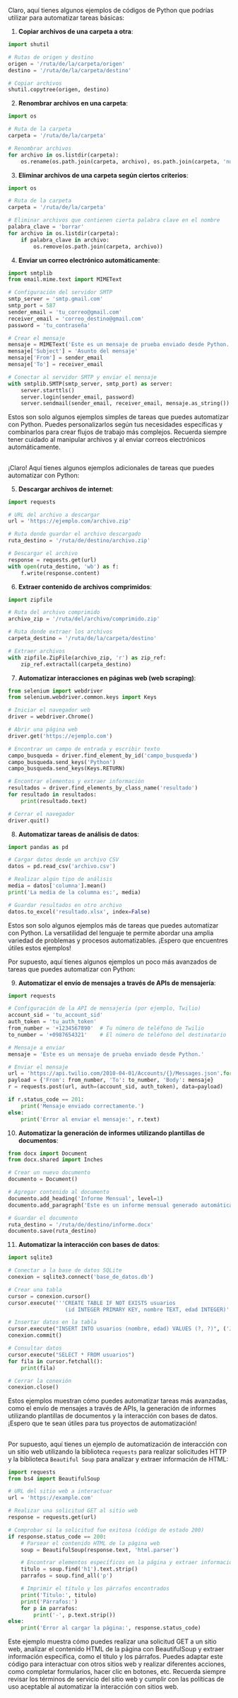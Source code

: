 Claro, aquí tienes algunos ejemplos de códigos de Python que podrías utilizar para automatizar tareas básicas:

1. **Copiar archivos de una carpeta a otra**:
```python
import shutil

# Rutas de origen y destino
origen = '/ruta/de/la/carpeta/origen'
destino = '/ruta/de/la/carpeta/destino'

# Copiar archivos
shutil.copytree(origen, destino)
```

2. **Renombrar archivos en una carpeta**:
```python
import os

# Ruta de la carpeta
carpeta = '/ruta/de/la/carpeta'

# Renombrar archivos
for archivo in os.listdir(carpeta):
    os.rename(os.path.join(carpeta, archivo), os.path.join(carpeta, 'nuevo_nombre_' + archivo))
```

3. **Eliminar archivos de una carpeta según ciertos criterios**:
```python
import os

# Ruta de la carpeta
carpeta = '/ruta/de/la/carpeta'

# Eliminar archivos que contienen cierta palabra clave en el nombre
palabra_clave = 'borrar'
for archivo in os.listdir(carpeta):
    if palabra_clave in archivo:
        os.remove(os.path.join(carpeta, archivo))
```

4. **Enviar un correo electrónico automáticamente**:
```python
import smtplib
from email.mime.text import MIMEText

# Configuración del servidor SMTP
smtp_server = 'smtp.gmail.com'
smtp_port = 587
sender_email = 'tu_correo@gmail.com'
receiver_email = 'correo_destino@gmail.com'
password = 'tu_contraseña'

# Crear el mensaje
mensaje = MIMEText('Este es un mensaje de prueba enviado desde Python.')
mensaje['Subject'] = 'Asunto del mensaje'
mensaje['From'] = sender_email
mensaje['To'] = receiver_email

# Conectar al servidor SMTP y enviar el mensaje
with smtplib.SMTP(smtp_server, smtp_port) as server:
    server.starttls()
    server.login(sender_email, password)
    server.sendmail(sender_email, receiver_email, mensaje.as_string())
```

Estos son solo algunos ejemplos simples de tareas que puedes automatizar con Python. Puedes personalizarlos según tus necesidades específicas y combinarlos para crear flujos de trabajo más complejos. Recuerda siempre tener cuidado al manipular archivos y al enviar correos electrónicos automáticamente.
## 
¡Claro! Aquí tienes algunos ejemplos adicionales de tareas que puedes automatizar con Python:

5. **Descargar archivos de internet**:
```python
import requests

# URL del archivo a descargar
url = 'https://ejemplo.com/archivo.zip'

# Ruta donde guardar el archivo descargado
ruta_destino = '/ruta/de/destino/archivo.zip'

# Descargar el archivo
response = requests.get(url)
with open(ruta_destino, 'wb') as f:
    f.write(response.content)
```

6. **Extraer contenido de archivos comprimidos**:
```python
import zipfile

# Ruta del archivo comprimido
archivo_zip = '/ruta/del/archivo/comprimido.zip'

# Ruta donde extraer los archivos
carpeta_destino = '/ruta/de/la/carpeta/destino'

# Extraer archivos
with zipfile.ZipFile(archivo_zip, 'r') as zip_ref:
    zip_ref.extractall(carpeta_destino)
```

7. **Automatizar interacciones en páginas web (web scraping)**:
```python
from selenium import webdriver
from selenium.webdriver.common.keys import Keys

# Iniciar el navegador web
driver = webdriver.Chrome()

# Abrir una página web
driver.get('https://ejemplo.com')

# Encontrar un campo de entrada y escribir texto
campo_busqueda = driver.find_element_by_id('campo_busqueda')
campo_busqueda.send_keys('Python')
campo_busqueda.send_keys(Keys.RETURN)

# Encontrar elementos y extraer información
resultados = driver.find_elements_by_class_name('resultado')
for resultado in resultados:
    print(resultado.text)

# Cerrar el navegador
driver.quit()
```

8. **Automatizar tareas de análisis de datos**:
```python
import pandas as pd

# Cargar datos desde un archivo CSV
datos = pd.read_csv('archivo.csv')

# Realizar algún tipo de análisis
media = datos['columna'].mean()
print('La media de la columna es:', media)

# Guardar resultados en otro archivo
datos.to_excel('resultado.xlsx', index=False)
```

Estos son solo algunos ejemplos más de tareas que puedes automatizar con Python. La versatilidad del lenguaje te permite abordar una amplia variedad de problemas y procesos automatizables. ¡Espero que encuentres útiles estos ejemplos!


Por supuesto, aquí tienes algunos ejemplos un poco más avanzados de tareas que puedes automatizar con Python:

9. **Automatizar el envío de mensajes a través de APIs de mensajería**:
```python
import requests

# Configuración de la API de mensajería (por ejemplo, Twilio)
account_sid = 'tu_account_sid'
auth_token = 'tu_auth_token'
from_number = '+1234567890'  # Tu número de teléfono de Twilio
to_number = '+0987654321'    # El número de teléfono del destinatario

# Mensaje a enviar
mensaje = 'Este es un mensaje de prueba enviado desde Python.'

# Enviar el mensaje
url = 'https://api.twilio.com/2010-04-01/Accounts/{}/Messages.json'.format(account_sid)
payload = {'From': from_number, 'To': to_number, 'Body': mensaje}
r = requests.post(url, auth=(account_sid, auth_token), data=payload)

if r.status_code == 201:
    print('Mensaje enviado correctamente.')
else:
    print('Error al enviar el mensaje:', r.text)
```

10. **Automatizar la generación de informes utilizando plantillas de documentos**:
```python
from docx import Document
from docx.shared import Inches

# Crear un nuevo documento
documento = Document()

# Agregar contenido al documento
documento.add_heading('Informe Mensual', level=1)
documento.add_paragraph('Este es un informe mensual generado automáticamente.')

# Guardar el documento
ruta_destino = '/ruta/de/destino/informe.docx'
documento.save(ruta_destino)
```

11. **Automatizar la interacción con bases de datos**:
```python
import sqlite3

# Conectar a la base de datos SQLite
conexion = sqlite3.connect('base_de_datos.db')

# Crear una tabla
cursor = conexion.cursor()
cursor.execute('''CREATE TABLE IF NOT EXISTS usuarios
                  (id INTEGER PRIMARY KEY, nombre TEXT, edad INTEGER)''')

# Insertar datos en la tabla
cursor.execute("INSERT INTO usuarios (nombre, edad) VALUES (?, ?)", ('Juan', 30))
conexion.commit()

# Consultar datos
cursor.execute("SELECT * FROM usuarios")
for fila in cursor.fetchall():
    print(fila)

# Cerrar la conexión
conexion.close()
```

Estos ejemplos muestran cómo puedes automatizar tareas más avanzadas, como el envío de mensajes a través de APIs, la generación de informes utilizando plantillas de documentos y la interacción con bases de datos. ¡Espero que te sean útiles para tus proyectos de automatización!

##

Por supuesto, aquí tienes un ejemplo de automatización de interacción con un sitio web utilizando la biblioteca `requests` para realizar solicitudes HTTP y la biblioteca `Beautiful Soup` para analizar y extraer información de HTML:

```python
import requests
from bs4 import BeautifulSoup

# URL del sitio web a interactuar
url = 'https://example.com'

# Realizar una solicitud GET al sitio web
response = requests.get(url)

# Comprobar si la solicitud fue exitosa (código de estado 200)
if response.status_code == 200:
    # Parsear el contenido HTML de la página web
    soup = BeautifulSoup(response.text, 'html.parser')

    # Encontrar elementos específicos en la página y extraer información
    titulo = soup.find('h1').text.strip()
    parrafos = soup.find_all('p')

    # Imprimir el título y los párrafos encontrados
    print('Título:', titulo)
    print('Párrafos:')
    for p in parrafos:
        print('-', p.text.strip())
else:
    print('Error al cargar la página:', response.status_code)
```

Este ejemplo muestra cómo puedes realizar una solicitud GET a un sitio web, analizar el contenido HTML de la página con BeautifulSoup y extraer información específica, como el título y los párrafos. Puedes adaptar este código para interactuar con otros sitios web y realizar diferentes acciones, como completar formularios, hacer clic en botones, etc. Recuerda siempre revisar los términos de servicio del sitio web y cumplir con las políticas de uso aceptable al automatizar la interacción con sitios web.
